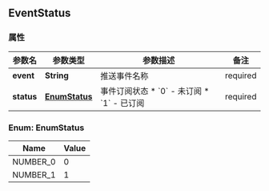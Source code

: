 <a name="EventStatus"></a>
## EventStatus
### 属性
参数名 | 参数类型 | 参数描述 | 备注
------------ | ------------- | ------------- | -------------
**event** | **String** | 推送事件名称 |  required 
**status** | [**EnumStatus**](#EnumStatus) | 事件订阅状态 * &#x60;0&#x60; - 未订阅 * &#x60;1&#x60; - 已订阅 |  required 

<a name="EnumStatus"></a>
### Enum: EnumStatus
Name | Value
---- | -----
NUMBER_0 | 0
NUMBER_1 | 1



